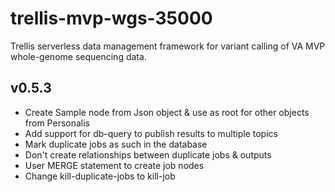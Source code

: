 # trellis-mvp-wgs-35000
Trellis serverless data management framework for variant calling of VA MVP whole-genome sequencing data.

## v0.5.3
* Create Sample node from Json object & use as root for other objects from Personalis
* Add support for db-query to publish results to multiple topics
* Mark duplicate jobs as such in the database
* Don't create relationships between duplicate jobs & outputs
* User MERGE statement to create job nodes
* Change kill-duplicate-jobs to kill-job
